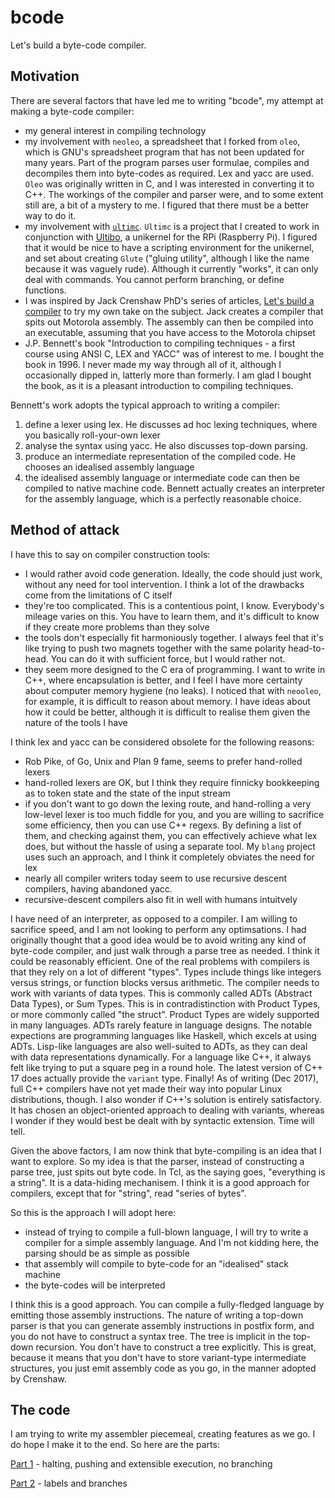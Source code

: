 # bcode

Let's build a byte-code compiler.

## Motivation

There are several factors that have led me to writing "bcode", my attempt at making a byte-code compiler:

* my general interest in compiling technology
* my involvement with `neoleo`, a spreadsheet that I forked from `oleo`, which is GNU's spreadsheet program that has not been updated for many years. Part of the program parses user formulae, compiles and decompiles them into byte-codes as required. Lex and yacc are used. `Oleo` was originally written in C, and I was interested in converting it to C++. The workings of the compiler and parser were, and to some extent still are, a bit of a mystery to me. I figured that there must be a better way to do it.
* my involvement with [`ultimc`](https://github.com/blippy/ultimc). `Ultimc` is a project that I created to work in conjunction with [Ultibo](https://ultibo.org/), a unikernel for the RPi (Raspberry Pi). I figured that it would be nice to have a scripting environment for the unikernel, and set about creating `Glute` ("gluing utility", although I like the name because it was vaguely rude). Although it currently "works", it can only deal with commands. You cannot perform branching, or define functions.
* I was inspired by Jack Crenshaw PhD's series of articles, [Let's build a compiler](https://compilers.iecc.com/crenshaw/) to try my own take on the subject. Jack creates a compiler that spits out Motorola assembly. The assembly can then be compiled into an executable, assuming that you have access to the Motorola chipset
* J.P. Bennett's book "Introduction to compiling techniques - a first course using ANSI C, LEX and YACC" was of interest to me. I bought the book in 1996. I never made my way through all of it, although I occasionally dipped in, latterly more than formerly. I am glad I bought the book, as it is a pleasant introduction to compiling techniques.

Bennett's work adopts the typical approach to writing a compiler:
1. define a lexer using lex. He discusses ad hoc lexing techniques, where you basically roll-your-own lexer
2. analyse the syntax using yacc. He also discusses top-down parsing.
3. produce an intermediate representation of the compiled code. He chooses an idealised assembly language
4. the idealised assembly language or intermediate code can then be compiled to native machine code. Bennett actually creates an interpreter for the assembly language, which is a perfectly reasonable choice.

## Method of attack

I have this to say on compiler construction tools:
* I would rather avoid code generation. Ideally, the code should just work, without any need for tool intervention. I think a lot of the drawbacks come from the limitations of C itself
* they're too complicated. This is a contentious point, I know. Everybody's mileage varies on this. You have to learn them, and it's difficult to know if they create more problems than they solve
* the tools don't especially fit harmoniously together. I always feel that it's like trying to push two magnets together with the same polarity head-to-head. You can do it with sufficient force, but I would rather not.
* they seem more designed to the C era of programming. I want to write in C++, where encapsulation is better, and I feel I have more certainty about computer memory hygiene (no leaks). I noticed that with `neooleo`, for example, it is difficult to reason about memory. I have ideas about how it could be better, although it is difficult to realise them given the nature of the tools I have

I think lex and yacc can be considered obsolete for the following reasons:
* Rob Pike, of Go, Unix and Plan 9 fame, seems to prefer hand-rolled lexers
* hand-rolled lexers are OK, but I think they require finnicky bookkeeping as to token state and the state of the input stream
* if you don't want to go down the lexing route, and hand-rolling a very low-level lexer is too much fiddle for you, and you are willing to sacrifice some efficiency, then you can use C++ regexs. By defining a list of them, and checking against them, you can effectively achieve what lex does, but without the hassle of using a separate tool. My `blang` project uses such an approach, and I think it completely obviates the need for lex
* nearly all compiler writers today seem to use recursive descent compilers, having abandoned yacc. 
* recursive-descent compilers also fit in well with humans intuitvely

I have need of an interpreter, as opposed to a compiler. I am willing to sacrifice speed, and I am not looking to perform any optimsations. I had originally thought that a good idea would be to avoid writing any kind of byte-code compiler, and just walk through a parse tree as needed. I think it could be reasonably efficient. One of the real problems with compilers is that they rely on a lot of different "types". Types include things like integers versus strings, or function blocks versus arithmetic. The compiler needs to work with variants of data types. This is commonly called ADTs (Abstract Data Types), or Sum Types. This is in contradistinction with Product Types, or more commonly called "the struct". Product Types are widely supported in many languages. ADTs rarely feature in language designs. The notable expections are programming languages like Haskell, which excels at using ADTs. Lisp-like languages are also well-suited to ADTs, as they can deal with data representations dynamically. For a language like C++, it always felt like trying to put a square peg in a round hole. The latest version of C++ 17 does actually provide the `variant` type. Finally! As of writing (Dec 2017), full C++ compilers have not yet made their way into popular Linux distributions, though. I also wonder if C++'s solution is entirely satisfactory. It has chosen an object-oriented approach to dealing with variants, whereas I wonder if they would best be dealt with by syntactic extension. Time will tell.

Given the above factors, I am now think that byte-compiling is an idea that I want to explore. So my idea is that the parser, instead of constructing a parse tree, just spits out byte code.  In Tcl, as the saying goes, "everything is a string". It is a data-hiding mechanisem. I think it is a good approach for compilers, except that for "string", read "series of bytes".

So this is the approach I will adopt here:
* instead of trying to compile a full-blown language, I will try to write a compiler for a simple assembly language. And I'm not kidding here, the parsing should be as simple as possible
* that assembly will compile to byte-code for an "idealised" stack machine
* the byte-codes will be interpreted

I think this is a good approach. You can compile a fully-fledged language by emitting those assembly instructions. The nature of writing a top-down parser is that you can generate assembly instructions in postfix form, and you do not have to construct a syntax tree. The tree is implicit in the top-down recursion. You don't have to construct a tree explicitly. This is great, because it means that you don't have to store variant-type intermediate structures, you just emit assembly code as you go, in the manner adopted by Crenshaw.

## The code

I am trying to write my assembler piecemeal, creating features as we go. I do hope I make it to the end. So here are the parts:

[Part 1](v1/README.md) - halting, pushing and extensible execution, no branching

[Part 2](v2/README.md) - labels and branches
